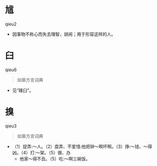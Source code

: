 # 訄
qieu2
- 因事物不称心而失去理智，胡闹；用于形容这样的人。

# 臼
qieu6
> 如皋方言词典
- 见“碓臼”。

# 搝
qieu3
> 如皋方言词典
- （1）捉弄:～人。（2）盘弄、不爱惜:他把钟～啊坏啊。（3）挣:～钱、～得凶。（4）打:～架。（5）做、办
  - 他家～得不丑。（5）吃:～啊三碗饭。
